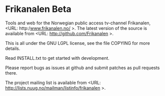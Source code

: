 Frikanalen Beta
===============

Tools and web for the Norwegian public access tv-channel Frikanalen,
<URL: http:/www.frikanalen.no/ >.  The latest version of the source is
available from <URL: http://github.com/Frikanalen >.

This is all under the GNU LGPL license, see the file COPYING for more
details.

Read INSTALL.txt to get started with development.

Please report bugs as issues at github and submit patches as pull
requests there.

The project mailing list is available from
<URL: http://lists.nuug.no/mailman/listinfo/frikanalen >.

